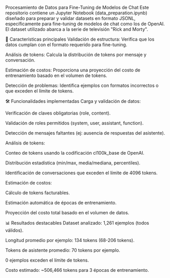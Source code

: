Procesamiento de Datos para Fine-Tuning de Modelos de Chat Este repositorio contiene un Jupyter Notebook (data_preparation.ipynb) diseñado para preparar y validar datasets en formato JSONL, específicamente para fine-tuning de modelos de chat como los de OpenAI. El dataset utilizado abarca a la serie de televisión "Rick and Morty".

📌 Características principales Validación de estructura: Verifica que los datos cumplan con el formato requerido para fine-tuning.

Análisis de tokens: Calcula la distribución de tokens por mensaje y conversación.

Estimación de costos: Proporciona una proyección del costo de entrenamiento basado en el volumen de tokens.

Detección de problemas: Identifica ejemplos con formatos incorrectos o que exceden el límite de tokens.

🛠️ Funcionalidades implementadas Carga y validación de datos:

Verificación de claves obligatorias (role, content).

Validación de roles permitidos (system, user, assistant, function).

Detección de mensajes faltantes (ej: ausencia de respuestas del asistente).

Análisis de tokens:

Conteo de tokens usando la codificación cl100k_base de OpenAI.

Distribución estadística (min/max, media/mediana, percentiles).

Identificación de conversaciones que exceden el límite de 4096 tokens.

Estimación de costos:

Cálculo de tokens facturables.

Estimación automática de épocas de entrenamiento.

Proyección del costo total basado en el volumen de datos.

📊 Resultados destacables Dataset analizado: 1,261 ejemplos (todos válidos).

Longitud promedio por ejemplo: 134 tokens (68-206 tokens).

Tokens de asistente promedio: 70 tokens por ejemplo.

0 ejemplos exceden el límite de tokens.

Costo estimado: ~506,466 tokens para 3 épocas de entrenamiento.
